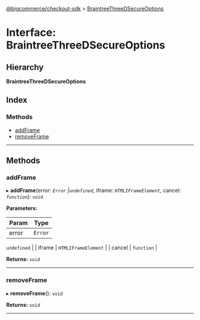 [@bigcommerce/checkout-sdk](../README.md) > [BraintreeThreeDSecureOptions](../interfaces/braintreethreedsecureoptions.md)

# Interface: BraintreeThreeDSecureOptions

## Hierarchy

**BraintreeThreeDSecureOptions**

## Index

### Methods

* [addFrame](braintreethreedsecureoptions.md#addframe)
* [removeFrame](braintreethreedsecureoptions.md#removeframe)

---

## Methods

<a id="addframe"></a>

###  addFrame

▸ **addFrame**(error: *`Error` |`undefined`*, iframe: *`HTMLIFrameElement`*, cancel: *`function`*): `void`

**Parameters:**

| Param | Type |
| ------ | ------ |
| error | `Error` |
`undefined`
 | 
| iframe | `HTMLIFrameElement` | 
| cancel | `function` | 

**Returns:** `void`

___
<a id="removeframe"></a>

###  removeFrame

▸ **removeFrame**(): `void`

**Returns:** `void`

___

